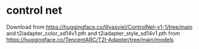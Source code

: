 control net
===============

Download from https://huggingface.co/lllyasviel/ControlNet-v1-1/tree/main
and t2iadapter_color_sd14v1.pth and t2iadapter_style_sd14v1.pth from  https://huggingface.co/TencentARC/T2I-Adapter/tree/main/models 